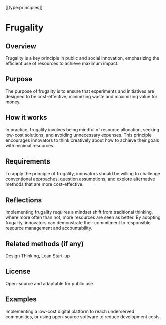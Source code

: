 [[type:principles]]

# Frugality

## Overview
Frugality is a key principle in public and social innovation, emphasizing the efficient use of resources to achieve maximum impact.

## Purpose
The purpose of frugality is to ensure that experiments and initiatives are designed to be cost-effective, minimizing waste and maximizing value for money.

## How it works
In practice, frugality involves being mindful of resource allocation, seeking low-cost solutions, and avoiding unnecessary expenses. This principle encourages innovators to think creatively about how to achieve their goals with minimal resources.

## Requirements
To apply the principle of frugality, innovators should be willing to challenge conventional approaches, question assumptions, and explore alternative methods that are more cost-effective.

## Reflections
Implementing frugality requires a mindset shift from traditional thinking, where more often than not, more resources are seen as better. By adopting frugality, innovators can demonstrate their commitment to responsible resource management and accountability.

## Related methods (if any)
Design Thinking, Lean Start-up

## License
Open-source and adaptable for public use

## Examples
Implementing a low-cost digital platform to reach underserved communities, or using open-source software to reduce development costs.